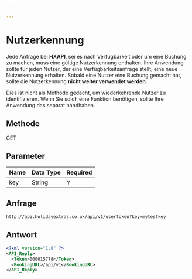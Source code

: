 ```yaml
---

---
```


# Nutzerkennung

Jede Anfrage bei **HXAPI**, sei es nach Verfügbarkeit oder um eine Buchung zu machen, muss eine gültige Nutzerkennung enthalten. Ihre Anwendung sollte für jeden Nutzer, der eine Verfügbarkeitsanfrage stellt, eine neue Nutzerkennung erhalten. Sobald eine Nutzer eine Buchung gemacht hat, sollte die Nutzerkennung **nicht weiter verwendet werden**.

Dies ist nicht als Methode gedacht, um wiederkehrende Nutzer zu identifizieren. Wenn Sie solch eine Funktion benötigen, sollte Ihre Anwendung das separat handhaben.


## Methode

GET







## Parameter

 | Name | Data Type | Required | 
 | ---- | --------- | -------- | 
 | key  | String    | Y        | 



## Anfrage

```
http://api.holidayextras.co.uk/api/v1/usertoken?key=mytestkey
```





## Antwort


```xml
<?xml version="1.0" ?>
<API_Reply>
  <Token>000015778</Token>
  <BookingURL>/api/v1</BookingURL>
</API_Reply>
```


